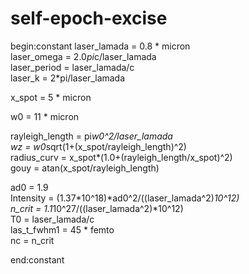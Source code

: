 # self-epoch-excise
begin:constant
  laser_lamada     = 0.8 * micron       
  laser_omega      = 2.0*pi*c/laser_lamada      
  laser_period     = laser_lamada/c      
  laser_k          = 2*pi/laser_lamada         

  x_spot           = 5 * micron       

  w0               = 11 * micron           

  rayleigh_length  = pi*w0^2/laser_lamada          
  wz               = w0*sqrt(1+(x_spot/rayleigh_length)^2)    
  radius_curv      = x_spot*(1.0+(rayleigh_length/x_spot)^2)    
  gouy = atan(x_spot/rayleigh_length)         
  

  ad0              = 1.9      
  Intensity        = (1.37*10^18)*ad0^2/((laser_lamada^2)*10^12)     
  n_crit           = 1.1*10^27/((laser_lamada^2)*10^12)     
  T0               = laser_lamada/c     
  las_t_fwhm1      = 45 * femto      
  nc               = n_crit     
  
end:constant
